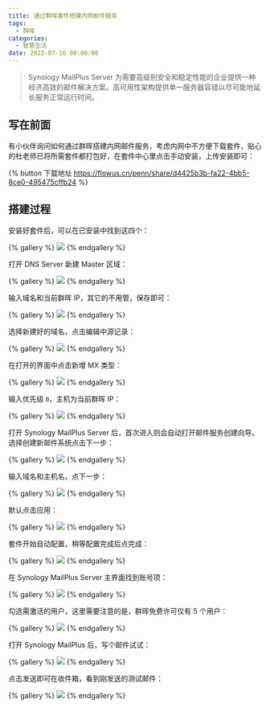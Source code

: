 ```yaml
---
title: 通过群晖套件搭建内网邮件服务
tags:
  - 群晖
categories:
  - 智慧生活
date: 2022-07-16 00:00:00
---
```


> Synology MailPlus Server 为需要高级别安全和稳定性能的企业提供一种经济高效的邮件解决方案。高可用性架构提供单一服务器容错以尽可能地延长服务正常运行时间。

<!-- more -->

## 写在前面

有小伙伴询问如何通过群晖搭建内网邮件服务，考虑内网中不方便下载套件，贴心的杜老师已将所需套件都打包好，在套件中心里点击手动安装，上传安装即可：

{% button 下载地址 https://flowus.cn/penn/share/d4425b3b-fa22-4bb5-8ce0-495475cffb24 %}

## 搭建过程

安装好套件后，可以在已安装中找到这四个：

{% gallery %}
![](https://cdn.dusays.com/2022/07/484-1.jpg)
{% endgallery %}

打开 DNS Server 新建 Master 区域：

{% gallery %}
![](https://cdn.dusays.com/2022/07/484-2.jpg)
{% endgallery %}

输入域名和当前群晖 IP，其它的不用管，保存即可：

{% gallery %}
![](https://cdn.dusays.com/2022/07/484-3.jpg)
{% endgallery %}

选择新建好的域名，点击编辑中源记录：

{% gallery %}
![](https://cdn.dusays.com/2022/07/484-4.jpg)
{% endgallery %}

在打开的界面中点击新增 MX 类型：

{% gallery %}
![](https://cdn.dusays.com/2022/07/484-5.jpg)
{% endgallery %}

输入优先级 `0`，主机为当前群晖 IP：

{% gallery %}
![](https://cdn.dusays.com/2022/07/484-6.jpg)
{% endgallery %}

打开 Synology MailPlus Server 后，首次进入则会自动打开邮件服务创建向导。选择创建新邮件系统点击下一步：

{% gallery %}
![](https://cdn.dusays.com/2022/07/484-7.jpg)
{% endgallery %}

输入域名和主机名，点下一步：

{% gallery %}
![](https://cdn.dusays.com/2022/07/484-8.jpg)
{% endgallery %}

默认点击应用：

{% gallery %}
![](https://cdn.dusays.com/2022/07/484-9.jpg)
{% endgallery %}

套件开始自动配置，稍等配置完成后点完成：

{% gallery %}
![](https://cdn.dusays.com/2022/07/484-10.jpg)
{% endgallery %}

在 Synology MailPlus Server 主界面找到账号项：

{% gallery %}
![](https://cdn.dusays.com/2022/07/484-11.jpg)
{% endgallery %}

勾选需激活的用户，这里需要注意的是，群晖免费许可仅有 5 个用户：

{% gallery %}
![](https://cdn.dusays.com/2022/07/484-12.jpg)
{% endgallery %}

打开 Synology MailPlus 后，写个邮件试试：

{% gallery %}
![](https://cdn.dusays.com/2022/07/484-13.jpg)
{% endgallery %}

点击发送即可在收件箱，看到刚发送的测试邮件：

{% gallery %}
![](https://cdn.dusays.com/2022/07/484-14.jpg)
{% endgallery %}